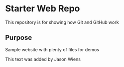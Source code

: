# Starter Web Repo

This repository is for showing how Git and GitHub work

## Purpose

Sample website with plenty of files for demos

This text was added by Jason Wiens
